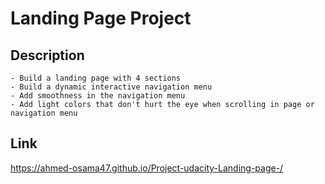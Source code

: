 # Landing Page Project

## Description
    - Build a landing page with 4 sections
    - Build a dynamic interactive navigation menu
    - Add smoothness in the navigation menu
    - Add light colors that don't hurt the eye when scrolling in page or navigation menu


## Link
 https://ahmed-osama47.github.io/Project-udacity-Landing-page-/
